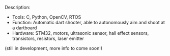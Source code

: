 Description:
  - Tools: C, Python, OpenCV, RTOS
  - Function: Automatic dart shooter, able to autonomously aim and shoot at a dartboard
  - Hardware: STM32, motors, ultrasonic sensor, hall effect sensors, transistors, resistors, laser emitter

(still in development, more info to come soon!)
